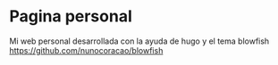 # Pagina personal
Mi web personal desarrollada con la ayuda de hugo y el tema blowfish https://github.com/nunocoracao/blowfish
